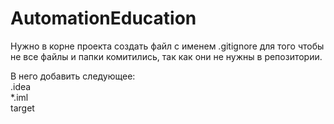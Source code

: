 # AutomationEducation

Нужно в корне проекта создать файл с именем .gitignore для того чтобы не все файлы и папки комитились, так как они не нужны 
в репозитории.

В него добавить следующее:  
.idea  
*.iml  
target  
